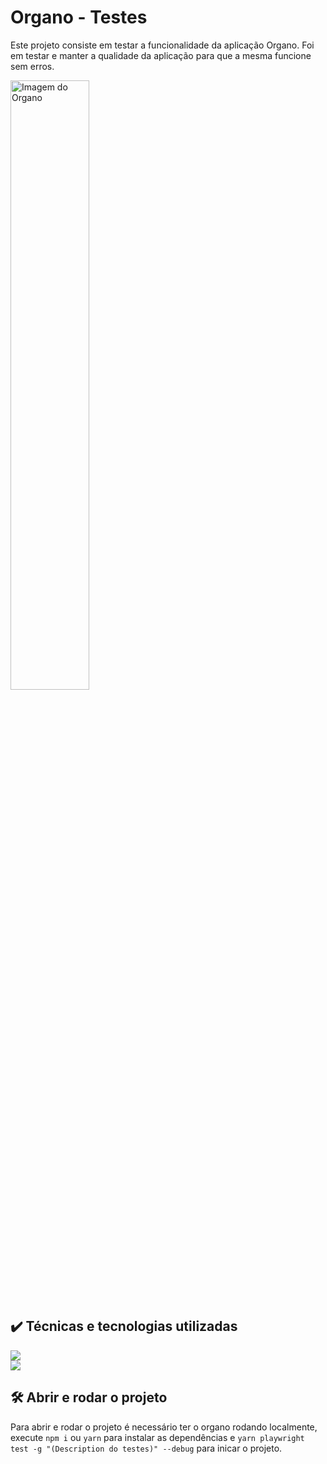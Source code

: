 # Organo - Testes
 
Este projeto consiste em testar a funcionalidade da aplicação Organo. Foi em testar e manter a qualidade da aplicação para que a mesma funcione sem erros.

<img src="./playwright-report/ReportPassed.png" alt="Imagem do Organo" width="50%">

## ✔️ Técnicas e tecnologias utilizadas

<img src="https://img.shields.io/badge/-Playwright-%13aa52?style=for-the-badge&logo=-playwright-&logoColor=white" target="_blank"></a>
<br>
<img src="https://img.shields.io/badge/-TypeScript-%230077B5?style=for-the-badge&logo=typescript&logoColor=white" target="_blank"></a>

## 🛠️ Abrir e rodar o projeto

Para abrir e rodar o projeto é necessário ter o organo rodando localmente, execute `npm i` ou `yarn` para instalar as dependências e `yarn playwright test -g "(Description do testes)" --debug` para inicar o projeto.

